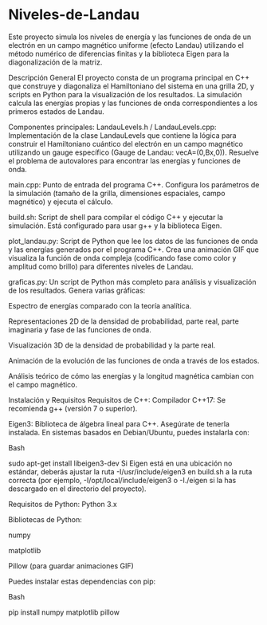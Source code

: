 # Niveles-de-Landau
Este proyecto simula los niveles de energía y las funciones de onda de un electrón en un campo magnético uniforme (efecto Landau) utilizando el método numérico de diferencias finitas y la biblioteca Eigen para la diagonalización de la matriz.

Descripción General
El proyecto consta de un programa principal en C++ que construye y diagonaliza el Hamiltoniano del sistema en una grilla 2D, y scripts en Python para la visualización de los resultados. La simulación calcula las energías propias y las funciones de onda correspondientes a los primeros estados de Landau.

Componentes principales:
LandauLevels.h / LandauLevels.cpp: Implementación de la clase LandauLevels que contiene la lógica para construir el Hamiltoniano cuántico del electrón en un campo magnético utilizando un gauge específico (Gauge de Landau: 
vecA=(0,Bx,0)). Resuelve el problema de autovalores para encontrar las energías y funciones de onda.

main.cpp: Punto de entrada del programa C++. Configura los parámetros de la simulación (tamaño de la grilla, dimensiones espaciales, campo magnético) y ejecuta el cálculo.

build.sh: Script de shell para compilar el código C++ y ejecutar la simulación. Está configurado para usar g++ y la biblioteca Eigen.

plot_landau.py: Script de Python que lee los datos de las funciones de onda y las energías generados por el programa C++. Crea una animación GIF que visualiza la función de onda compleja (codificando fase como color y amplitud como brillo) para diferentes niveles de Landau.

graficas.py: Un script de Python más completo para análisis y visualización de los resultados. Genera varias gráficas:

Espectro de energías comparado con la teoría analítica.

Representaciones 2D de la densidad de probabilidad, parte real, parte imaginaria y fase de las funciones de onda.

Visualización 3D de la densidad de probabilidad y la parte real.

Animación de la evolución de las funciones de onda a través de los estados.

Análisis teórico de cómo las energías y la longitud magnética cambian con el campo magnético.

Instalación y Requisitos
Requisitos de C++:
Compilador C++17: Se recomienda g++ (versión 7 o superior).

Eigen3: Biblioteca de álgebra lineal para C++. Asegúrate de tenerla instalada. En sistemas basados en Debian/Ubuntu, puedes instalarla con:

Bash

sudo apt-get install libeigen3-dev
Si Eigen está en una ubicación no estándar, deberás ajustar la ruta -I/usr/include/eigen3 en build.sh a la ruta correcta (por ejemplo, -I/opt/local/include/eigen3 o -I./eigen si la has descargado en el directorio del proyecto).

Requisitos de Python:
Python 3.x

Bibliotecas de Python:

numpy

matplotlib

Pillow (para guardar animaciones GIF)

Puedes instalar estas dependencias con pip:

Bash

pip install numpy matplotlib pillow
